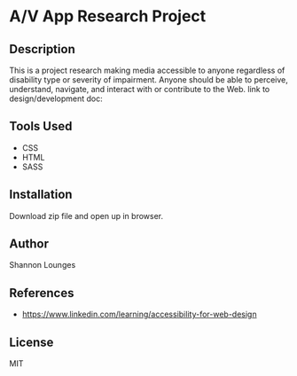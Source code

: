 # A/V App Research Project

## Description
This is a project research making media accessible to anyone regardless of disability type or severity of impairment. Anyone should be able to perceive, understand, navigate, and interact with or contribute to the Web. 
link to design/development doc: 

## Tools Used
- CSS
- HTML
- SASS

## Installation 
Download zip file and open up in browser.

## Author
Shannon Lounges

## References 
- https://www.linkedin.com/learning/accessibility-for-web-design

## License

MIT


